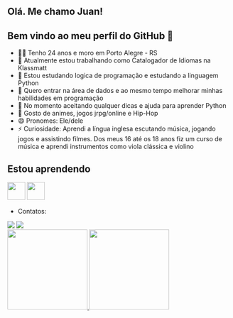 ## Olá. Me chamo Juan!
## Bem vindo ao meu perfil do GitHub 👋

- 🙍‍♂️ Tenho 24 anos e moro em Porto Alegre - RS
- 🔭 Atualmente estou trabalhando como Catalogador de Idiomas na Klassmatt
- 🌱 Estou estudando logica de programação e estudando a linguagem Python
- 👯 Quero entrar na área de dados e ao mesmo tempo melhorar minhas habilidades em programação
- 🤔 No momento aceitando qualquer dicas e ajuda para aprender Python
- 💬 Gosto de animes, jogos jrpg/online e Hip-Hop
- 😄 Pronomes: Ele/dele
- ⚡ Curiosidade: Aprendi a língua inglesa escutando música, jogando jogos e assistindo filmes. Dos meus 16 até os 18 anos fiz um curso de música e aprendi instrumentos como viola clássica e violino
## Estou aprendendo
<img loading="lazy" src="https://cdn.jsdelivr.net/gh/devicons/devicon/icons/git/git-original.svg" width="40" height="40"/> <img loading="lazy" src="https://cdn.jsdelivr.net/gh/devicons/devicon@latest/icons/python/python-original.svg" width="40" height="40"/>

- Contatos:

</div> <a href = "mailto:juan.juanomelhor@gmail.com"><img loading="lazy" src="https://img.shields.io/badge/Gmail-D14836?style=for-the-badge&logo=gmail&logoColor=white" target="_blank"></a>
<a href="https://www.linkedin.com/in//juan-santos-oliveira-b06119183" target="_blank"><img loading="lazy" src="https://img.shields.io/badge/-LinkedIn-%230077B5?style=for-the-badge&logo=linkedin&logoColor=white" target="_blank"></a>   

<div>
<a href="https://github.com/yuichisadog">
<img loading="lazy" height="180em" src="https://github-readme-stats.vercel.app/api/top-langs/?username=yuichisadog&layout=compact&langs_count=7&theme=dracula"/>
<img loading="lazy" height="180em" src="https://github-readme-stats.vercel.app/api?username=yuichisadog&show_icons=true&theme=dracula&include_all_commits=true&count_private=true"/>
</div>


              
        
          
